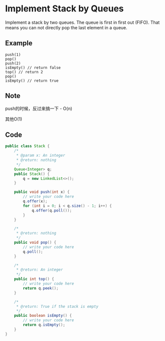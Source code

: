 # Implement Stack by Queues

Implement a stack by two queues. The queue is first in first out (FIFO). That means you can not directly pop the last element in a queue.

## Example

```
push(1)
pop()
push(2)
isEmpty() // return false
top() // return 2
pop()
isEmpty() // return true
```

## Note

push的时候，反过来搞一下 - O(n)

其他O(1)

## Code

```java
public class Stack {
    /*
     * @param x: An integer
     * @return: nothing
     */
    Queue<Integer> q;
    public Stack() {
        q = new LinkedList<>();
    }

    public void push(int x) {
        // write your code here
        q.offer(x);
        for (int i = 0; i < q.size() - 1; i++) {
            q.offer(q.poll());    
        }
    }

    /*
     * @return: nothing
     */
    public void pop() {
        // write your code here
        q.poll();
    }

    /*
     * @return: An integer
     */
    public int top() {
        // write your code here
        return q.peek();
    }

    /*
     * @return: True if the stack is empty
     */
    public boolean isEmpty() {
        // write your code here
        return q.isEmpty();
    }
}
```
